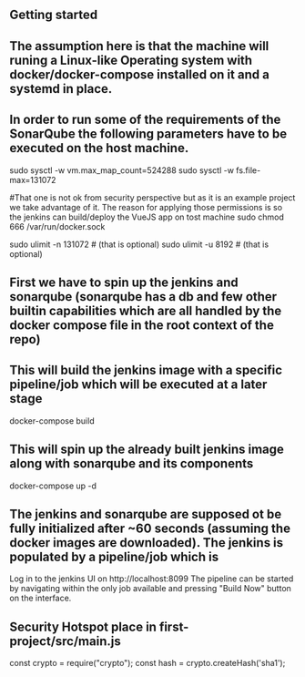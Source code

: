
## Getting started
## The assumption here is that the machine will runing a Linux-like Operating system with docker/docker-compose installed on it and a systemd in place.
## In order to run some of the requirements of the SonarQube the following parameters have to be executed on the host machine.
sudo sysctl -w vm.max_map_count=524288
sudo sysctl -w fs.file-max=131072

#That one is not ok from security perspective but as it is an example project we take advantage of it. The reason for applying those permissions is so the jenkins can build/deploy the VueJS app on tost machine
sudo chmod 666 /var/run/docker.sock 

sudo ulimit -n 131072 # (that is optional)
sudo ulimit -u 8192 # (that is optional)


## First we have to spin up the jenkins and sonarqube (sonarqube has a db and few other builtin capabilities which are all handled by the docker compose file in the root context of the repo)

## This will build the jenkins image with a specific pipeline/job which will be executed at a later stage
docker-compose build
## This will spin up the already built jenkins image along with sonarqube and its components
docker-compose up -d 


## The jenkins and sonarqube are supposed ot be fully initialized after ~60 seconds (assuming the docker images are downloaded). The jenkins is populated by a pipeline/job which is 

Log in to the jenkins UI on http://localhost:8099
The pipeline can be started by navigating within the only job available and pressing "Build Now" button on the interface.




## Security Hotspot place in first-project/src/main.js
const crypto = require("crypto");
const hash = crypto.createHash('sha1');
